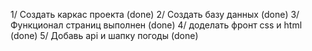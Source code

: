 1/ Создать каркас проекта (done)
2/ Создать базу данных (done)
3/ Функционал страниц выполнен (done)
4/ доделать фронт css и html (done)
5/ Добавь api и шапку погоды (done)